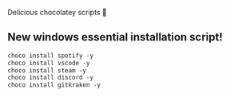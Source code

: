 Delicious chocolatey scripts 🍫

## New windows essential installation script!

```ps
choco install spotify -y
choco install vscode -y
choco install steam -y
choco install discord -y
choco install gitkraken -y
```
